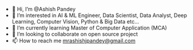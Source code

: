 - 👋 Hi, I’m @Ashish Pandey
- 👀 I’m interested in AI & ML Engineer, Data Scientist, Data Analyst, Deep Learning, Computer Vision, Python & Big Data etc... 
- 🌱 I’m currently learning Master of Computer Application (MCA) 
- 💞️ I’m looking to collaborate on open source project
- 📫 How to reach me mrashishjpandey@gmail.com

<!---
Ashish Pandey is a ✨ special ✨ repository because its `README.md` (this file) appears on your GitHub profile.
You can click the Preview link to take a look at your changes.
--->
